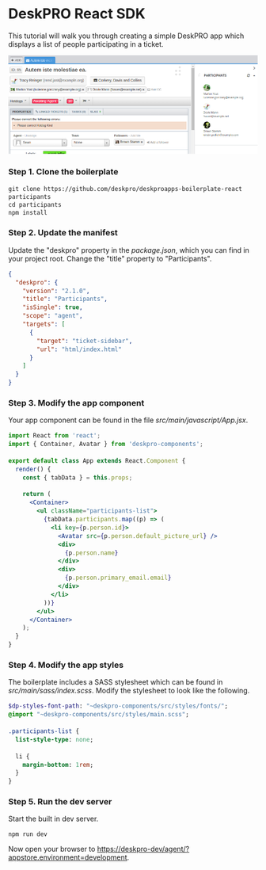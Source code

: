 DeskPRO React SDK
=================

This tutorial will walk you through creating a simple DeskPRO app which displays a list of people participating in a ticket.

![screenshot](docs/images/tutorials/basic-1.png)

### Step 1. Clone the boilerplate

```
git clone https://github.com/deskpro/deskproapps-boilerplate-react participants
cd participants
npm install
```

### Step 2. Update the manifest
Update the "deskpro" property in the _package.json_, which you can find in your project root. Change the "title" property to "Participants".

```json
{
  "deskpro": {
    "version": "2.1.0",
    "title": "Participants",
    "isSingle": true,
    "scope": "agent",
    "targets": [
      {
        "target": "ticket-sidebar",
        "url": "html/index.html"
      }
    ]
  }
}
```

### Step 3. Modify the app component
Your app component can be found in the file _src/main/javascript/App.jsx_.

```jsx
import React from 'react';
import { Container, Avatar } from 'deskpro-components';

export default class App extends React.Component {
  render() {
    const { tabData } = this.props;
    
    return (
      <Container>
        <ul className="participants-list">
          {tabData.participants.map((p) => (
            <li key={p.person.id}>
              <Avatar src={p.person.default_picture_url} />
              <div>
                {p.person.name}
              </div>
              <div>
                {p.person.primary_email.email}
              </div>
            </li>
          ))}
        </ul>
      </Container>
    );
  }
}
```

### Step 4. Modify the app styles
The boilerplate includes a SASS stylesheet which can be found in _src/main/sass/index.scss_. Modify the stylesheet to look like the following.

```sass
$dp-styles-font-path: "~deskpro-components/src/styles/fonts/";
@import "~deskpro-components/src/styles/main.scss";

.participants-list {
  list-style-type: none;
  
  li {
    margin-bottom: 1rem;
  }
}
```

### Step 5. Run the dev server
Start the built in dev server.

```
npm run dev
```

Now open your browser to [https://deskpro-dev/agent/?appstore.environment=development](https://deskpro-dev/agent/?appstore.environment=development).

